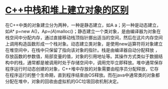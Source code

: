# [C++中栈和堆上建立对象的区别](http://www.cnblogs.com/xiaoxiaoqiang001/p/5557704.html)

在C++中类的对象建立分为两种，一种是静态建立，如A a；另一种是动态建立，如A* p=new A()，A*p=(A*)malloc()；静态建立一个类对象，是由编译器为对象在栈空间中分配内存，通过直接移动栈顶指针挪出适当的空间，然后在这片内存空间上调用构造函数形成一个栈对象。动态建立类对象，是使用new运算符将对象建立在堆空间中，在栈中只保留了指向该对象的指针。栈是由编译器自动分配释放 ，存放函数的参数值，局部变量的值，对象的引用地址等。其操作方式类似于数据结构中的栈，通常都是被调用时处于存储空间中，调用完毕立即释放。堆中通常保存程序运行时动态创建的对象，C++堆中存放的对象需要由程序员分配释放，它存在程序运行的整个生命期，直到程序结束由OS释放。而在java中通常类的对象都分配在堆中，对象的回收由虚拟机的GC垃圾回收机制决定。